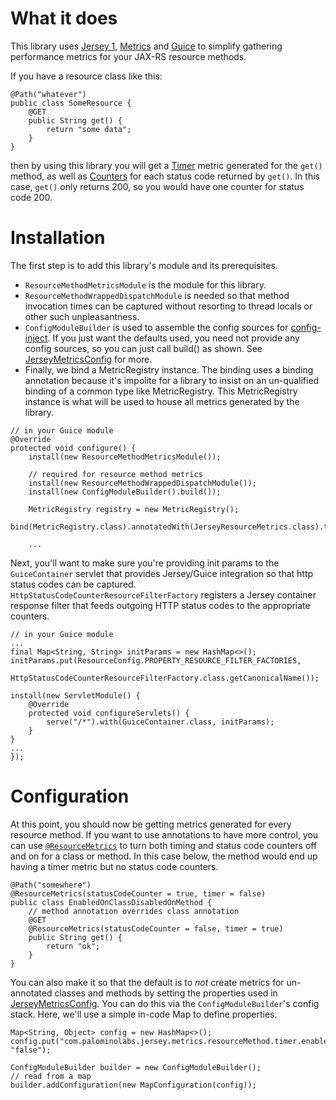# What it does

This library uses [Jersey 1](https://jersey.java.net/), [Metrics](http://metrics.codahale.com/) and [Guice](https://code.google.com/p/google-guice/) to simplify gathering performance metrics for your JAX-RS resource methods.

If you have a resource class like this:
```
@Path("whatever")
public class SomeResource {
    @GET
    public String get() {
        return "some data";
    }
}
```

then by using this library you will get a [Timer](http://metrics.codahale.com/manual/core/#timers) metric generated for the `get()` method, as well as [Counters](http://metrics.codahale.com/manual/core/#counters) for each status code returned by `get()`. In this case, `get()` only returns 200, so you would have one counter for status code 200.

# Installation

The first step is to add this library's module and its prerequisites.
- `ResourceMethodMetricsModule` is the module for this library.
- `ResourceMethodWrappedDispatchModule` is needed so that method invocation times can be captured without resorting to thread locals or other such unpleasantness.
- `ConfigModuleBuilder` is used to assemble the config sources for [config-inject](https://github.com/palominolabs/config-inject). If you just want the defaults used, you need not provide any config sources, so you can just call build() as shown. See [JerseyMetricsConfig](https://github.com/palominolabs/jersey-metrics-filter/blob/master/src/main/java/com/palominolabs/metrics/jersey/JerseyMetricsConfig.java) for more.
- Finally, we bind a MetricRegistry instance. The binding uses a binding annotation because it's impolite for a library to insist on an un-qualified binding of a common type like MetricRegistry. This MetricRegistry instance is what will be used to house all metrics generated by the library.

```
// in your Guice module
@Override
protected void configure() {
    install(new ResourceMethodMetricsModule());

    // required for resource method metrics
    install(new ResourceMethodWrappedDispatchModule());
    install(new ConfigModuleBuilder().build());

    MetricRegistry registry = new MetricRegistry();
    bind(MetricRegistry.class).annotatedWith(JerseyResourceMetrics.class).toInstance(registry);

    ...
```

Next, you'll want to make sure you're providing init params to the `GuiceContainer` servlet that provides Jersey/Guice integration so that http status codes can be captured. `HttpStatusCodeCounterResourceFilterFactory` registers a Jersey container response filter that feeds outgoing HTTP status codes to the appropriate counters.
```
// in your Guice module
...
final Map<String, String> initParams = new HashMap<>();
initParams.put(ResourceConfig.PROPERTY_RESOURCE_FILTER_FACTORIES,
    HttpStatusCodeCounterResourceFilterFactory.class.getCanonicalName());

install(new ServletModule() {
    @Override
    protected void configureServlets() {
        serve("/*").with(GuiceContainer.class, initParams);
    }
}
...
});
```
# Configuration

At this point, you should now be getting metrics generated for every resource method. If you want to use annotations to have more control, you can use [`@ResourceMetrics`](https://github.com/palominolabs/jersey-metrics-filter/blob/master/src/main/java/com/palominolabs/metrics/jersey/ResourceMetrics.java) to turn both timing and status code counters off and on for a class or method. In this case below, the method would end up having a timer metric but no status code counters.
```
@Path("somewhere")
@ResourceMetrics(statusCodeCounter = true, timer = false)
public class EnabledOnClassDisabledOnMethod {
    // method annotation overrides class annotation
    @GET
    @ResourceMetrics(statusCodeCounter = false, timer = true)
    public String get() {
        return "ok";
    }
}
```

You can also make it so that the default is to *not* create metrics for un-annotated classes and methods by setting the properties used in [JerseyMetricsConfig](https://github.com/palominolabs/jersey-metrics-filter/blob/master/src/main/java/com/palominolabs/metrics/jersey/JerseyMetricsConfig.java). You can do this via the `ConfigModuleBuilder`'s config stack. Here, we'll use a simple in-code Map to define properties.

```
Map<String, Object> config = new HashMap<>();
config.put("com.palominolabs.jersey.metrics.resourceMethod.timer.enabledByDefault", "false");

ConfigModuleBuilder builder = new ConfigModuleBuilder();
// read from a map
builder.addConfiguration(new MapConfiguration(config));
```
